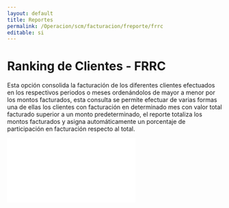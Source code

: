 ```yaml
---
layout: default
title: Reportes
permalink: /Operacion/scm/facturacion/freporte/frrc
editable: si
---
```


# Ranking de Clientes - FRRC

Esta opción consolida la facturación de los diferentes clientes efectuados en los respectivos periodos o meses ordenándolos de mayor a menor por los montos facturados, esta consulta se permite efectuar de varias formas una de ellas los clientes con facturación en determinado mes con valor total facturado superior a un monto predeterminado, el reporte totaliza los montos facturados y asigna automáticamente un porcentaje de participación en facturación respecto al total.

![](frrc1.pgn)



